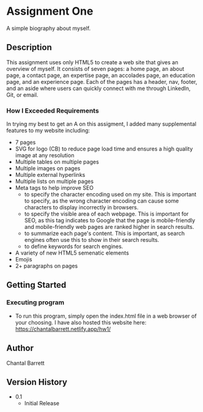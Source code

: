 # Assignment One

A simple biography about myself.

## Description

This assignment uses only HTML5 to create a web site that gives an overview of myself. It consists of seven pages: a home page, an about page, a contact page, an expertise page, an accolades page, an education page, and an experience page. Each of the pages has a header, nav, footer, and an aside where users can quickly connect with me through LinkedIn, Git, or email. 

### How I Exceeded Requirements

In trying my best to get an A on this assigment, I added many supplemental features to my website including:
- 7 pages
- SVG for logo (CB) to reduce page load time and ensures a high quality image at any resolution 
- Multiple tables on multiple pages
- Multiple images on pages
- Multiple external hyperlinks
- Multiple lists on multiple pages
- Meta tags to help improve SEO
    - <meta charset="UTF-8"> to specify the character encoding used on my site. This is important to specify, as the wrong character encoding can cause some characters to display incorrectly in browsers.
    - <meta name="viewport"> to specify the visible area of each webpage. This is important for SEO, as this tag indicates to Google that the page is mobile-friendly and mobile-friendly web pages are ranked higher in search results.
    - <meta name="description"> to summarize each page's content. This is important, as search engines often use this to show in their search results.
    - <meta name="keywords"> to define keywords for search engines.
- A variety of new HTML5 semenatic elements
- Emojis
- 2+ paragraphs on pages

## Getting Started

### Executing program

* To run this program, simply open the index.html file in a web browser of your choosing. I have also hosted this website here: https://chantalbarrett.netlify.app/hw1/

## Author

Chantal Barrett

## Version History

* 0.1
    * Initial Release